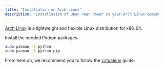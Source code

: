 ```yaml
---
title: "Installation on Arch Linux"
description: "Installation of Open Peer Power on your Arch Linux computer."
---
```


[Arch Linux](https://www.archlinux.org/) is a lightweight and flexible Linux distribution for x86_64.

Install the needed Python packages.

```bash
sudo pacman -S python
sudo pacman -S python-pip
```

From here on, we recommend you to follow the
[virtualenv](https://www.home-assistant.io/docs/installation/virtualenv/) guide.
